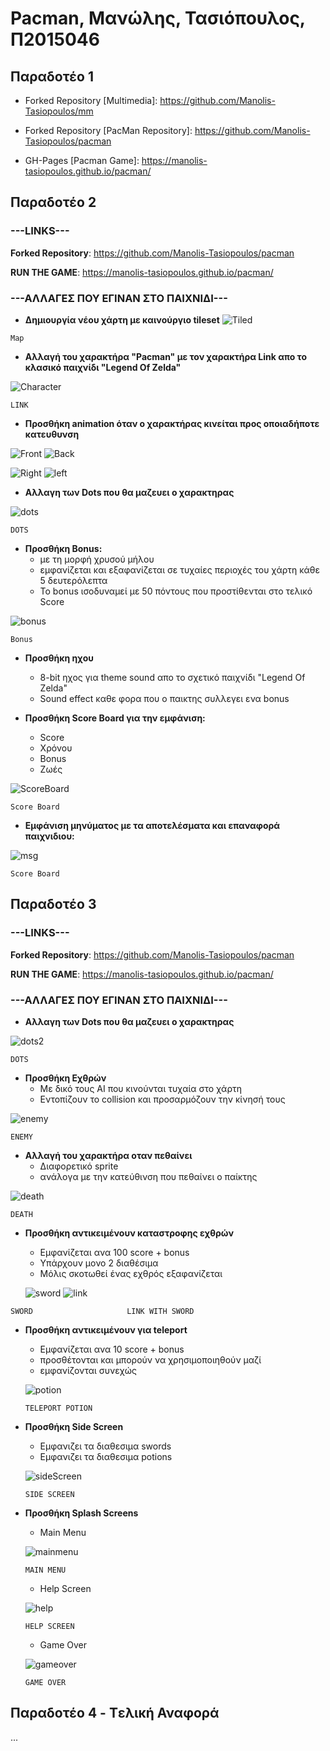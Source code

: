 <h1>Pacman, Μανώλης, Τασιόπουλος, Π2015046</h1>

<h2>Παραδοτέο 1</h2>

 - Forked Repository 
  [Multimedia]: https://github.com/Manolis-Tasiopoulos/mm
  
  - Forked Repository
  [PacMan Repository]: https://github.com/Manolis-Tasiopoulos/pacman
  
  - GH-Pages
  [Pacman Game]: https://manolis-tasiopoulos.github.io/pacman/
 
<h2>Παραδοτέο 2</h2>

<h3>---LINKS---</h3>

   __Forked Repository__: https://github.com/Manolis-Tasiopoulos/pacman
  
   __RUN THE GAME__: https://manolis-tasiopoulos.github.io/pacman/
  
<h3>---ΑΛΛΑΓΕΣ ΠΟΥ ΕΓΙΝΑΝ ΣΤΟ ΠΑΙΧΝΙΔΙ---</h3>

   - __Δημιουργία νέου χάρτη με καινούργιο tileset__
   ![Tiled](Tiled.png)
   ```
   Map
   ```
   - __Αλλαγή του χαρακτήρα "Pacman" με τον χαρακτήρα Link απο το κλασικό παιχνίδι "Legend Of Zelda"__ 
   
   ![Character](front.png)
   ```
   LINK
   ```  
   - __Προσθήκη animation όταν ο χαρακτήρας κινείται προς οποιαδήποτε κατευθυνση__ 
        
  ![Front](front.png)    ![Back](back.png)
 
 ![Right](right.png) ![left](left.png)
 
         
 - __Αλλαγη των Dots που θα μαζευει ο χαρακτηρας__ 
   
![dots](dots.png)
```
DOTS      
```

- __Προσθήκη Bonus:__
    * με τη μορφή χρυσού μήλου 
    * εμφανίζεται και εξαφανίζεται σε τυχαίες περιοχές του χάρτη κάθε 5 δευτερόλεπτα
    * Το bonus ισοδυναμεί με 50 πόντους που προστίθενται στο τελικό Score

![bonus](bonus.png)
```
Bonus      
```

- __Προσθήκη ηχου__    
   * 8-bit ηχος για theme sound απο το σχετικό παιχνίδι "Legend Of Zelda"
   * Sound effect καθε φορα που ο παικτης συλλεγει ενα bonus
   
- __Προσθήκη Score Board για την εμφάνιση:__
   * Score
   * Χρόνου
   * Bonus
   * Ζωές
   
![ScoreBoard](score.png)
```
Score Board      
```

- __Εμφάνιση μηνύματος με τα αποτελέσματα και επαναφορά παιχνιδιου:__

![msg](msg.png)
```
Score Board      
```

<h2>Παραδοτέο 3</h2>

<h3>---LINKS---</h3>

   __Forked Repository__: https://github.com/Manolis-Tasiopoulos/pacman
  
   __RUN THE GAME__: https://manolis-tasiopoulos.github.io/pacman/
  
<h3>---ΑΛΛΑΓΕΣ ΠΟΥ ΕΓΙΝΑΝ ΣΤΟ ΠΑΙΧΝΙΔΙ---</h3>

- __Αλλαγη των Dots που θα μαζευει ο χαρακτηρας__ 
   
![dots2](dots2.png)
```
DOTS      
```

- __Προσθήκη Εχθρών__  
   * Με δικό τους AI που κινούνται τυχαία στο χάρτη
   * Εντοπίζουν το collision και προσαρμόζουν την κίνησή τους

![enemy](enemy.png)
```
ΕΝΕΜΥ     
```
- __Αλλαγή του χαρακτήρα οταν πεθαίνει__
    * Διαφορετικό sprite 
    * ανάλογα με την κατεύθινση που πεθαίνει ο παίκτης

![death](death.png)    
```
DEATH     
```
- __Προσθήκη αντικειμένουν καταστροφης εχθρών__ 
   * Εμφανίζεται ανα 100 score + bonus
   * Υπάρχουν μονο 2 διαθέσιμα
   * Μόλις σκοτωθεί ένας εχθρός εξαφανίζεται
   
  ![sword](sword.png)     ![link](linkSword.png)   
 ```
 SWORD                     LINK WITH SWORD     
 ```
  
- __Προσθήκη αντικειμένουν για teleport__  
   * Εμφανίζεται ανα 10 score + bonus
   * προσθέτονται και μπορούν να χρησιμοποιηθούν μαζί
   * εμφανίζονται συνεχώς
   
   ![potion](POTION.png) 
   ```
   TELEPORT POTION    
   ```
- __Προσθήκη Side Screen__
   * Εμφανιζει τα διαθεσιμα swords
   * Εμφανιζει τα διαθεσιμα potions
   
   ![sideScreen](sideScreen.png) 
   ```
   SIDE SCREEN    
   ```
- __Προσθήκη Splash Screens__
   * Main Menu
   
   ![mainmenu](mainmenu.png) 
   ```
   MAIN MENU    
   ```
   
   * Help Screen
   
   ![help](help.png) 
   ```
   HELP SCREEN   
   ```
   
   * Game Over
   
   ![gameover](gameover.png) 
   ```
   GAME OVER   
   ```

<h2>Παραδοτέο 4 - Tελική Αναφορά</h2>

...
